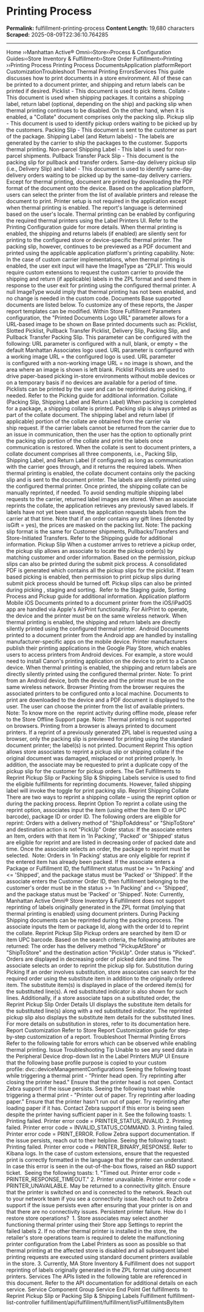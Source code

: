 # Printing Process

**Permalink:** fulfillment-printing-process
**Content Length:** 19,680 characters
**Scraped:** 2025-08-09T22:36:10.764285

---

Home &rsaquo;&rsaquo;Manhattan Active® Omni&rsaquo;&rsaquo;Store&rsaquo;&rsaquo;Process & Configuration Guides&rsaquo;&rsaquo;Store Inventory & Fulfillment&rsaquo;&rsaquo;Store Order Fulfillment&rsaquo;&rsaquo;Printing ››Printing Process Printing Process DocumentsApplication platformReport CustomizationTroubleshoot Thermal Printing ErrorsServices This guide discusses how to print documents in a store environment.&nbsp;All of these can be printed to a document printer, and shipping and return labels can be printed if desired. Picklist - This document is used&nbsp;to pick items. Collate - This document is used when shipping packages. It contains a shipping label, return label (optional, depending on the ship) and packing slip when thermal printing continues to be disabled. On the other hand, when it is enabled, a "Collate" document comprises only the packing slip. Pickup slip - This document is used to identify pickup orders waiting to be picked up by the customers. Packing Slip - This document is sent to the customer as part of the package. Shipping Label (and Return labels) - The labels are generated by&nbsp;the carrier to ship the packages to the customer. Supports thermal printing. Non-parcel Shipping Label - This label is used for non-parcel shipments. Pullback Transfer Pack Slip - This document is the packing slip for pullback and transfer orders. Same-day delivery pickup slip (i.e., Delivery Slip) and&nbsp;label -&nbsp;This document is used to identify&nbsp;same-day delivery orders waiting to be picked up by the same-day delivery carriers.&nbsp; Except for thermal printing, document are&nbsp;printed by downloading the PDF format of the document onto the device. Based on the application platform, users can select the printer from the list of available printers and release the document to print. Printer setup is not required in the application except when thermal printing is enabled. The report's language is determined based on the user's locale. Thermal printing can be enabled by configuring the required thermal printers using the Label Printers UI. Refer to the Printing Configuration guide for more details. When thermal printing is enabled, the shipping and returns labels (if enabled) are silently sent for printing to the configured store or device-specific thermal printer. The packing slip, however, continues to be previewed as a PDF document and printed using the applicable&nbsp;application platform's printing capability. Note: In the case of custom carrier implementations, when thermal printing is enabled, the user exit input will have the ImageType as “ZPLII”. This would require custom extensions to request the custom carrier to provide the shipping and return (if applicable) labels in the ZPL format and send them in response to the user exit for printing using the configured thermal printer. A null ImageType would imply that thermal printing has not been enabled, and no change is needed in the custom code. Documents Base supported documents are listed below. To customize any of these reports, the Jasper report templates can be modified. Within Store Fulfillment Parameters configuration, the "Printed Documents Logo URL" parameter allows for a URL-based image to be shown on Base printed documents such as: Picklist, Slotted Picklist, Pullback Transfer Picklist, Delivery Slip, Packing Slip, and Pullback Transfer Packing Slip. This parameter can be configured with the following: URL parameter is configured with a&nbsp;null, blank, or empty = the default Manhattan Associates&nbsp;logo used. URL parameter is configured with a working image URL =&nbsp;the configured logo is used. URL parameter is&nbsp;configured with a non-working image URL = no image is&nbsp;shown, and the area where an image is shown is left&nbsp;blank. Picklist Picklists are&nbsp;used to drive paper-based picking in-store environments without mobile devices or on a temporary basis if no devices are available for a period of time. Picklists&nbsp;can be&nbsp;printed by the user and can be reprinted during picking, if needed. Refer to the Picking guide for additional information. Collate (Packing Slip, Shipping Label and Return Label) When packing&nbsp;is completed for a package,&nbsp;a shipping collate is printed. Packing slip is always printed as part of the collate document. The shipping label and return label (if applicable) portion of the collate are obtained from the carrier via ship&nbsp;request. If the carrier labels cannot be returned from the carrier due to an issue in communication, then the user has the option to optionally print the packing slip portion of the collate and print the labels once communication is&nbsp;restored. When the collate is sent to document printers, a collate document comprises all three components, i.e., Packing Slip, Shipping Label, and Return Label (if configured) as long as communication with the carrier goes through, and it returns the required labels. When thermal printing is enabled, the&nbsp;collate document contains only the packing slip and is sent to the document printer. The labels are silently printed using the configured thermal printer. Once printed, the shipping collate can be manually reprinted, if needed. To&nbsp;avoid sending multiple shipping label requests to the carrier, returned label images are stored. When an associate reprints the collate, the application retrieves any previously saved labels. If labels have not yet been saved, the application requests labels from the carrier at that time. Note that if an order contains any gift lines (denoted by isGift = yes), the prices are masked on the packing list. Note: The packing slip format is the same for Customer shipments, Pullbacks/Transfers and Store-Initiated Transfers. Refer to the Shipping guide&nbsp;for additional information. Pickup Slip When a customer arrives to retrieve a pickup order, the pickup slip&nbsp;allows an&nbsp;associate&nbsp;to locate the pickup order(s) by matching customer and order information. Based on the&nbsp;permission, pickup slips can also be printed during the submit pick process.&nbsp;A consolidated PDF is generated which contains all the pickup slips for the picklist. If team based picking is enabled, then permission to print pickup slips during submit pick process should be turned off. Pickup slips can also be printed during picking , staging and sorting.&nbsp; Refer to the Staging guide, Sorting Process&nbsp;and&nbsp;Pickup&nbsp;guide&nbsp;for additional information. Application platform Mobile iOS Documents printed to a document printer from&nbsp;the iOS/iPadOS app are&nbsp;handled via Apple's AirPrint&nbsp;functionality.&nbsp;For AirPrint&nbsp;to operate, the device and the printer must be on the same wireless network. When thermal printing is enabled, the shipping and return labels are directly silently printed using the configured thermal printer.&nbsp; Android Documents printed to a document printer from&nbsp;the Android app are&nbsp;handled by&nbsp;installing manufacturer-specific apps on the mobile device. Printer manufacturers publish their printing applications in the Google Play Store, which enables users to access printers from&nbsp;Android devices. For example, a&nbsp;store would need to install Canon's printing application on the device&nbsp;to print to a Canon device.&nbsp;When thermal printing is enabled, the shipping and return labels are directly silently printed using the configured thermal printer. Note: To print from an Android device, both the device and the printer must be on the same wireless network. Browser Printing from the browser requires the associated printers to be&nbsp;configured onto a local machine. Documents to print are downloaded to the device&nbsp;and a PDF document is displayed to the user. The user&nbsp;can&nbsp;choose the printer from the list of available printers. Note: To know more on the&nbsp; reprint activity during offline mode, please refer to the&nbsp;Store Offline Support&nbsp;page. Note:&nbsp;Thermal printing is not supported on browsers. Printing from a browser is always printed to document printers. If a reprint of a previously generated ZPL label is requested using a browser, only the packing slip is previewed for printing using the standard document printer; the label(s) is not printed. Document Reprint This option allows store associates to reprint a pickup slip or shipping collate if the original document was damaged, misplaced or not printed properly. In addition, the associate may be requested to print a duplicate copy of the pickup slip for the customer for pickup orders. The Get Fulfillments to Reprint Pickup Slip or Packing Slip & Shipping Labels service is used to find the eligible fulfillments for reprinting documents. However, failed shipping label will invoke the toggle for print packing slip. Reprint Shipping Collate There are two ways to reprint a shipping collate – using the reprint option or during the packing process. Reprint Option To reprint a collate using the reprint option, associates input the item (using either the item ID or UPC barcode), package ID or order ID. The following orders are eligible for reprint: Orders with a delivery method of "ShipToAddress" or "ShipToStore" and destination action is not "PickUp" Order status: If the associate enters an Item, orders with that item in 'In Packing', 'Packed'&nbsp;or 'Shipped' status are eligible for reprint and are listed in decreasing order of packed date and time. Once the associate selects an order, the package to reprint must be selected.&nbsp; Note: Orders in 'In Packing'&nbsp;status are only eligible for reprint if the entered item has already been packed. If the associate enters a Package or Fulfillment ID, the fulfillment status must be &gt;= ‘In Packing' and &lt;= 'Shipped', and the package status must be 'Packed' or 'Shipped'. If the associate enters the Customer Order ID, then fulfillment belonging to the customer's order must be&nbsp;in the status &gt;= ‘In Packing' and &lt;= 'Shipped', and the package status must be 'Packed' or 'Shipped'. Note:&nbsp;Currently, Manhattan Active Omni® Store Inventory & Fulfillment does not support reprinting of labels originally generated in the ZPL format (implying that thermal printing is enabled) using document printers. During Packing Shipping documents can be reprinted during the packing process. The associate inputs the Item or package Id, along with the order Id to reprint the collate. Reprint Pickup Slip Pickup orders are searched by item ID or item&nbsp;UPC&nbsp;barcode. Based on the&nbsp;search criteria, the following attributes&nbsp;are returned: The order has the delivery method "PickupAtStore" or "ShipToStore" and the destination action "PickUp". Order status is "Picked". Orders are displayed in decreasing order of picked date and&nbsp;time. The associate selects an order to reprint the pickup slip for. Substitution during Picking If an order&nbsp;involves substitution, store associates can search for the required order using the substitute item in addition to the originally ordered item. The substitute item(s) is displayed in place of the ordered item(s) for the substituted line(s). A red substituted indicator is also shown for such lines. Additionally, if a store associate taps on a substituted order, the Reprint Pickup Slip Order Details UI displays the substitute item details for the substituted line(s) along with a red substituted indicator. The reprinted pickup slip also displays the substitute item details for the substituted lines. For more details on substitution in stores, refer to its documentation here. Report Customization Refer to Store Report Customization guide for step-by-step customization of a report. Troubleshoot Thermal Printing Errors Refer to the following table for errors which can be observed while enabling thermal printing. Issue Troubleshooting Tip Unable to see any seed data in the Peripheral Device drop-down list in the Label Printers MUP UI Ensure that the following base profile purpose is copied to your&nbsp;custom profile:&nbsp;dvc::deviceManagementConfigurations Seeing the following toast while triggering a thermal print - "Printer head open. Try reprinting after closing the printer head." Ensure that the printer head is not open. Contact Zebra support if the issue persists. Seeing the following toast while triggering a thermal print - "Printer out of paper. Try reprinting after loading paper." Ensure that the printer hasn't run out of paper. Try reprinting after loading paper if it has. Contact Zebra support if this error is being seen despite the printer having sufficient paper in it. See the following toasts: 1. Printing failed. Printer error code = PRINTER_STATUS_INVALID. 2.&nbsp;Printing failed. Printer error code = INVALID_STATUS_COMMAND. 3.&nbsp;Printing failed. Printer error code = PRINT_ERROR. Follow Zebra support documentation. If the issue persists, reach out to their helpline. Seeing the following toast: Printing failed. Printer error code = PRINTER_BINARY_RESPONSE. Refer to Kibana logs. In the case of custom extensions, ensure that the requested print is correctly formatted in the language that the printer can understand. In case this error is seen in the out-of-the-box flows, raised an R&D support ticket.&nbsp; Seeing the following toasts: 1. "Timed out. Printer error code = PRINTER_RESPONSE_TIMEOUT." 2.&nbsp;Printer unavailable. Printer error code = PRINTER_UNAVAILABLE. May be returned to a connectivity glitch. Ensure that the printer is switched on and is connected to the network. Reach out to your network team if you see a connectivity issue. Reach out to Zebra support if the issue persists even after ensuring that your printer is on and that there are no connectivity issues. Persistent printer failure. How do I restore store operations?&nbsp; 1. Store associates may select another functioning thermal printer using their Store app Settings to reprint the failed labels 2. If no other thermal printer is installed in the store, the retailer's store operations team is&nbsp;required to delete the malfunctioning printer configuration from the Label Printers as soon as possible so that thermal printing at the affected store is disabled and all subsequent label printing requests are executed using standard document printers available in the store. 3.&nbsp;Currently, MA Store Inventory & Fulfillment does not support reprinting of labels originally generated in the ZPL format using document printers. Services The&nbsp;APIs listed in the following table are referenced in this document. Refer to the API documentation for additional details on&nbsp;each service. Service Component Group Service End Point Get fulfillments&nbsp; to Reprint Pickup Slip or Packing Slip & Shipping Labels Fulfillment fulfillment-list-controller fulfillment/api/fulfillment/fulfillment/listFulfillmentsByItem